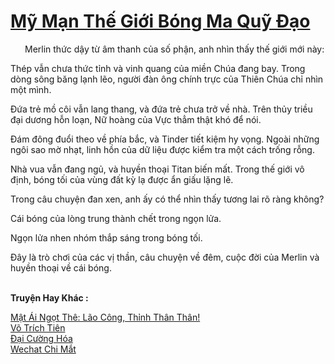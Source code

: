 <a href="https://truyentiki.com/my-man-the-gioi-bong-ma-quy-dao.33656/" title="Mỹ Mạn Thế Giới Bóng Ma Quỹ Đạo"><h1>Mỹ Mạn Thế Giới Bóng Ma Quỹ Đạo</h1></a><div style="display:table"><img align="right" style="float: left; padding: 10px;" src="https://truyentiki.com/images/story/200x260/33656.jpg" alt="">Merlin thức dậy từ âm thanh của số phận, anh nhìn thấy thế giới mới này: <p></p> Thép vẫn chưa thức tỉnh và vinh quang của miền Chúa đang bay. Trong dòng sông băng lạnh lẽo, người đàn ông chính trực của Thiên Chúa chỉ nhìn một mình. <p></p> Đứa trẻ mồ côi vẫn lang thang, và đứa trẻ chưa trở về nhà. Trên thủy triều đại dương hỗn loạn, Nữ hoàng của Vực thẳm thật khó để nói. <p></p> Đám đông đuổi theo về phía bắc, và Tinder tiết kiệm hy vọng. Ngoài những ngôi sao mờ nhạt, linh hồn của dữ liệu được kiểm tra một cách trống rỗng. <p></p> Nhà vua vẫn đang ngủ, và huyền thoại Titan biến mất. Trong thế giới vô định, bóng tối của vùng đất kỳ lạ được ẩn giấu lặng lẽ. <p></p> Trong câu chuyện đan xen, anh ấy có thể nhìn thấy tương lai rõ ràng không? <p></p> Cái bóng của lòng trung thành chết trong ngọn lửa. <p></p> Ngọn lửa nhen nhóm thắp sáng trong bóng tối. <p></p> Đây là trò chơi của các vị thần, câu chuyện về đêm, cuộc đời của Merlin và huyền thoại về cái bóng.</div><p><br><b>Truyện Hay Khác :</b></p><a href="https://truyentiki.com/mat-ai-ngot-the-lao-cong-thinh-than-than.33655/" alt="Mật Ái Ngọt Thê: Lão Công, Thỉnh Thân Thân!">Mật Ái Ngọt Thê: Lão Công, Thỉnh Thân Thân!</a><br/><a href="https://github.com/nownovels/top500/tree/master/truyenhay/33702/" alt="Võ Trích Tiên">Võ Trích Tiên</a><br/><a href="https://www.plurk.com/p/nv0yp2" alt="Đại Cường Hóa">Đại Cường Hóa</a><br/><a href="https://medium.com/@hoangminhquan16819844/wechat-chi-m%E1%BA%AFt-c93ef1567dc" alt="Wechat Chi Mắt">Wechat Chi Mắt</a><br/>